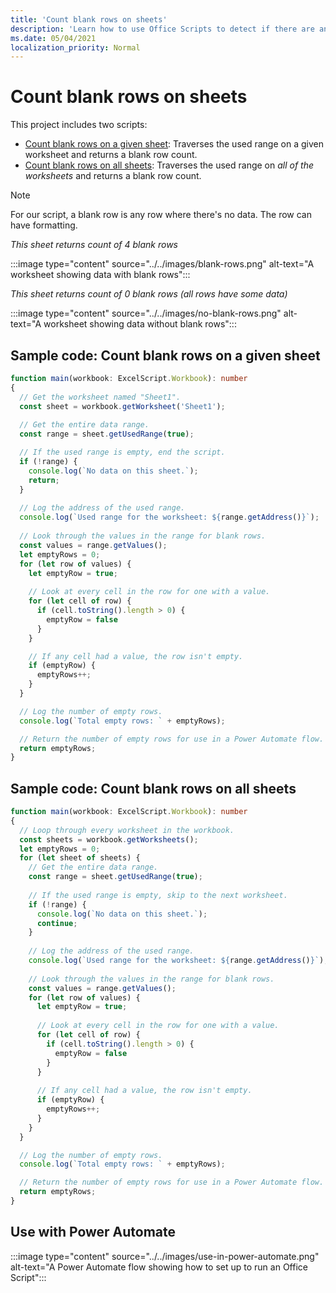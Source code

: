 ```yaml
---
title: 'Count blank rows on sheets'
description: 'Learn how to use Office Scripts to detect if there are any blank rows instead of data in worksheets and then report the blank row count to be used in a Power Automate flow.'
ms.date: 05/04/2021
localization_priority: Normal
---
```


# Count blank rows on sheets

This project includes two scripts:

* [Count blank rows on a given sheet](#sample-code-count-blank-rows-on-a-given-sheet): Traverses the used range on a given worksheet and returns a blank row count.
* [Count blank rows on all sheets](#sample-code-count-blank-rows-on-all-sheets): Traverses the used range on _all of the worksheets_ and returns a blank row count.

> [!NOTE]
> For our script, a blank row is any row where there's no data. The row can have formatting.

_This sheet returns count of 4 blank rows_

:::image type="content" source="../../images/blank-rows.png" alt-text="A worksheet showing data with blank rows":::

_This sheet returns count of 0 blank rows (all rows have some data)_

:::image type="content" source="../../images/no-blank-rows.png" alt-text="A worksheet showing data without blank rows":::

## Sample code: Count blank rows on a given sheet

```TypeScript
function main(workbook: ExcelScript.Workbook): number
{
  // Get the worksheet named "Sheet1".
  const sheet = workbook.getWorksheet('Sheet1'); 
  
  // Get the entire data range.
  const range = sheet.getUsedRange(true);

  // If the used range is empty, end the script.
  if (!range) {
    console.log(`No data on this sheet.`);
    return;
  }
  
  // Log the address of the used range.
  console.log(`Used range for the worksheet: ${range.getAddress()}`);
    
  // Look through the values in the range for blank rows.
  const values = range.getValues();
  let emptyRows = 0;
  for (let row of values) {
    let emptyRow = true;
    
    // Look at every cell in the row for one with a value.
    for (let cell of row) {
      if (cell.toString().length > 0) {
        emptyRow = false
      }
    }

    // If any cell had a value, the row isn't empty.
    if (emptyRow) {
      emptyRows++;
    }
  }

  // Log the number of empty rows.
  console.log(`Total empty rows: ` + emptyRows);

  // Return the number of empty rows for use in a Power Automate flow.
  return emptyRows;
}
```

## Sample code: Count blank rows on all sheets

```TypeScript
function main(workbook: ExcelScript.Workbook): number
{
  // Loop through every worksheet in the workbook.
  const sheets = workbook.getWorksheets();
  let emptyRows = 0;
  for (let sheet of sheets) {     
    // Get the entire data range.
    const range = sheet.getUsedRange(true);
  
    // If the used range is empty, skip to the next worksheet.
    if (!range) {
      console.log(`No data on this sheet.`);
      continue;
    }
    
    // Log the address of the used range.
    console.log(`Used range for the worksheet: ${range.getAddress()}`);
      
    // Look through the values in the range for blank rows.
    const values = range.getValues();
    for (let row of values) {
      let emptyRow = true;
      
      // Look at every cell in the row for one with a value.
      for (let cell of row) {
        if (cell.toString().length > 0) {
          emptyRow = false
        }
      }
  
      // If any cell had a value, the row isn't empty.
      if (emptyRow) {
        emptyRows++;
      }
    }
  }

  // Log the number of empty rows.
  console.log(`Total empty rows: ` + emptyRows);

  // Return the number of empty rows for use in a Power Automate flow.
  return emptyRows;
}
```

## Use with Power Automate

:::image type="content" source="../../images/use-in-power-automate.png" alt-text="A Power Automate flow showing how to set up to run an Office Script":::
